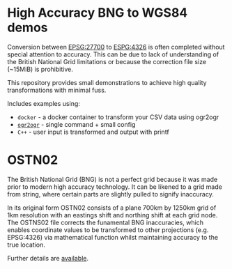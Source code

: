 # High Accuracy BNG to WGS84 demos #

Conversion between [EPSG:27700](http://spatialreference.org/ref/epsg/27700/) to [ESPG:4326](http://spatialreference.org/ref/epsg/4326/) is often completed without special attention to accuracy.  This can be due to lack of understanding of the British National Grid limitations or because the correction file size (~15MiB) is prohibitive.

This repository provides small demonstrations to achieve high quality transformations with minimal fuss.  

Includes examples using:

* `docker` - a docker container to transform your CSV data using ogr2ogr
* [`ogr2ogr`](http://www.gdal.org/ogr2ogr.html) - single command + small config
* `C++` - user input is transformed and output with printf

# OSTN02 #
The British National Grid (BNG) is not a perfect grid because it was made prior to modern high accuracy technology.  It can be likened to a grid made from string, where certain parts are slightly pulled to signify inaccuracy.

In its original form OSTN02 consists of a plane 700km by 1250km grid of 1km resolution with an eastings shift and northing shift at each grid node.  The OSTNS02 file corrects the funamental BNG inaccuracies, which enables coordinate values to be transformed to other projections (e.g. EPSG:4326) via mathematical function whilst maintaining accuracy to the true location.

Further details are [available](https://www.ordnancesurvey.co.uk/business-and-government/help-and-support/navigation-technology/os-net/ostn02-ntv2-format.html).
